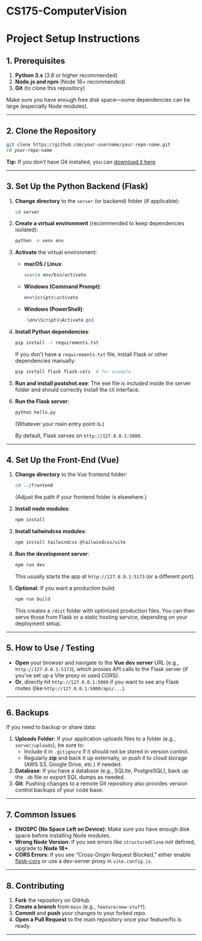 # CS175-ComputerVision

# Project Setup Instructions

## 1. Prerequisites

1. **Python 3.x** (3.8 or higher recommended)  
2. **Node.js and npm** (Node 18+ recommended)  
3. **Git** (to clone this repository)

Make sure you have enough free disk space—some dependencies can be large (especially Node modules).

---

## 2. Clone the Repository

```bash
git clone https://github.com/your-username/your-repo-name.git
cd your-repo-name
```

**Tip:** If you don’t have Git installed, you can [download it here](https://git-scm.com/downloads).

---

## 3. Set Up the Python Backend (Flask)

1. **Change directory** to the `server` (or backend) folder (if applicable):
   ```bash
   cd server
   ```
2. **Create a virtual environment** (recommended to keep dependencies isolated):
   ```bash
   python -m venv env
   ```
3. **Activate** the virtual environment:

   - **macOS / Linux**:
     ```bash
     source env/bin/activate
     ```
   - **Windows (Command Prompt)**:
     ```bash
     env\Scripts\activate
     ```
   - **Windows (PowerShell)**:
     ```powershell
     .\env\Scripts\Activate.ps1
     ```

4. **Install Python dependencies**:
   ```bash
   pip install -r requirements.txt
   ```
   If you don’t have a `requirements.txt` file, install Flask or other dependencies manually:
   ```bash
   pip install flask flask-cors  # for example
   ```

5. **Run and install postshot.exe**:
   The exe file is included inside the server folder and should correctly install the cli interface.


6. **Run the Flask server**:
   ```bash
   python hello.py
   ```
   (Whatever your main entry point is.)

   By default, Flask serves on `http://127.0.0.1:5000`.

---

## 4. Set Up the Front-End (Vue)

1. **Change directory** to the Vue frontend folder:
   ```bash
   cd ../frontend
   ```
   (Adjust the path if your frontend folder is elsewhere.)
2. **Install node modules**:
   ```bash
   npm install
   ```
3. **Install tailwindcss modules**:
   ```bash
   npm install tailwindcss @tailwindcss/vite
   ```
4. **Run the development server**:
   ```bash
   npm run dev
   ```
   This usually starts the app at `http://127.0.0.1:5173` (or a different port).

5. **Optional:** If you want a production build:
   ```bash
   npm run build
   ```
   This creates a `/dist` folder with optimized production files. You can then serve those from Flask or a static hosting service, depending on your deployment setup.

---

## 5. How to Use / Testing

- **Open** your browser and navigate to the **Vue dev server** URL (e.g., `http://127.0.0.1:5173`), which proxies API calls to the Flask server (if you’ve set up a Vite proxy or used CORS).  
- **Or**, directly hit `http://127.0.0.1:5000` if you want to see any Flask routes (like `http://127.0.0.1:5000/api/...`).

---

## 6. Backups

If you need to backup or share data:

1. **Uploads Folder**: If your application uploads files to a folder (e.g., `server/uploads`), be sure to:
   - Include it in `.gitignore` if it should not be stored in version control.
   - Regularly **zip** and back it up externally, or push it to cloud storage (AWS S3, Google Drive, etc.) if needed.
2. **Database**: If you have a database (e.g., SQLite, PostgreSQL), back up the `.db` file or export SQL dumps as needed.
3. **Git**: Pushing changes to a remote Git repository also provides version control backups of your code base.

---

## 7. Common Issues

- **ENOSPC (No Space Left on Device)**: Make sure you have enough disk space before installing Node modules.  
- **Wrong Node Version**: If you see errors like `structuredClone` not defined, upgrade to **Node 18+**.  
- **CORS Errors**: If you see “Cross-Origin Request Blocked,” either enable [flask-cors](https://pypi.org/project/Flask-Cors/) or use a dev-server proxy in `vite.config.js`.

---

## 8. Contributing

1. **Fork** the repository on GitHub.  
2. **Create a branch** from `main` (e.g., `feature/new-stuff`).  
3. **Commit** and **push** your changes to your forked repo.  
4. **Open a Pull Request** to the main repository once your feature/fix is ready.  

---
